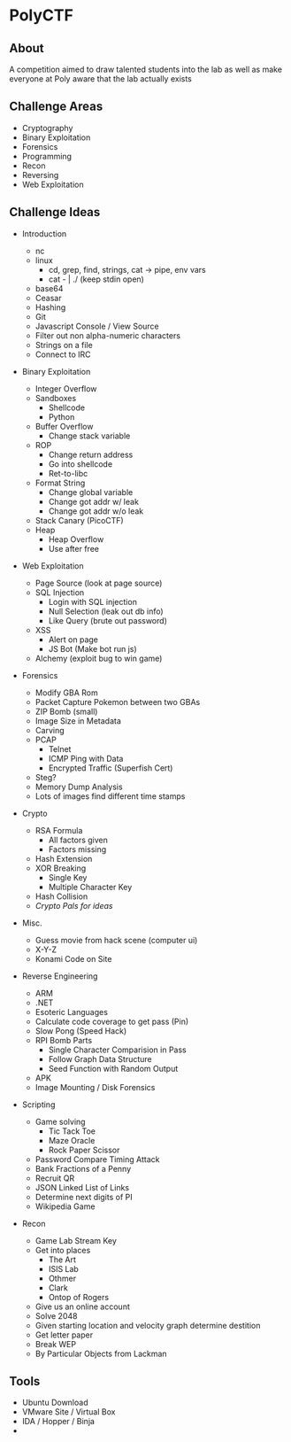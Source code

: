 # PolyCTF

## About
A competition aimed to draw talented students into the lab as well as make everyone at Poly aware that the lab actually exists

## Challenge Areas
* Cryptography
* Binary Exploitation
* Forensics
* Programming
* Recon
* Reversing
* Web Exploitation

## Challenge Ideas
* Introduction
    * nc
    * linux
        * cd, grep, find, strings, cat -> pipe, env vars
        * cat <file> - | ./<prog> (keep stdin open)
    * base64
    * Ceasar
    * Hashing
    * Git
    * Javascript Console / View Source
    * Filter out non alpha-numeric characters
    * Strings on a file
    * Connect to IRC

* Binary Exploitation
    * Integer Overflow
    * Sandboxes
        * Shellcode
        * Python
    * Buffer Overflow
        * Change stack variable
    * ROP
        * Change return address
        * Go into shellcode
        * Ret-to-libc
    * Format String
        * Change global variable
        * Change got addr w/ leak
        * Change got addr w/o leak
    * Stack Canary (PicoCTF)
    * Heap
        * Heap Overflow
        * Use after free

* Web Exploitation
    * Page Source (look at page source)
    * SQL Injection
        * Login with SQL injection
        * Null Selection (leak out db info)
        * Like Query (brute out password)
    * XSS
        * Alert on page
        * JS Bot (Make bot run js)
    * Alchemy (exploit bug to win game)

* Forensics
    * Modify GBA Rom
    * Packet Capture Pokemon between two GBAs
    * ZIP Bomb (small)
    * Image Size in Metadata
    * Carving
    * PCAP
        * Telnet
        * ICMP Ping with Data
        * Encrypted Traffic (Superfish Cert)
    * Steg?
    * Memory Dump Analysis
    * Lots of images find different time stamps

* Crypto
    * RSA Formula
        * All factors given
        * Factors missing
    * Hash Extension
    * XOR Breaking
        * Single Key
        * Multiple Character Key
    * Hash Collision
    * _Crypto Pals for ideas_

* Misc.
    * Guess movie from hack scene (computer ui)
    * X-Y-Z
    * Konami Code on Site

* Reverse Engineering
    * ARM
    * .NET
    * Esoteric Languages
    * Calculate code coverage to get pass (Pin)
    * Slow Pong (Speed Hack)
    * RPI Bomb Parts
        * Single Character Comparision in Pass
        * Follow Graph Data Structure
        * Seed Function with Random Output
    * APK
    * Image Mounting / Disk Forensics 

* Scripting
    * Game solving
        * Tic Tack Toe
        * Maze Oracle
        * Rock Paper Scissor
    * Password Compare Timing Attack
    * Bank Fractions of a Penny
    * Recruit QR
    * JSON Linked List of Links
    * Determine next digits of PI
    * Wikipedia Game

* Recon
    * Game Lab Stream Key
    * Get into places
        * The Art
        * ISIS Lab
        * Othmer
        * Clark
        * Ontop of Rogers
    * Give us an online account
    * Solve 2048
    * Given starting location and velocity graph determine destition
    * Get letter paper
    * Break WEP
    * By Particular Objects from Lackman

## Tools
* Ubuntu Download
* VMware Site / Virtual Box
* IDA / Hopper / Binja
*
